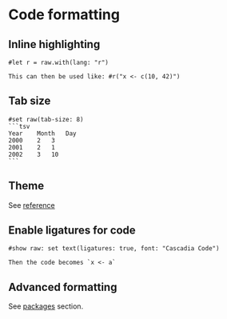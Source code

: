 # Code formatting

## Inline highlighting

```
#let r = raw.with(lang: "r")

This can then be used like: #r("x <- c(10, 42)")
```

## Tab size

```````
#set raw(tab-size: 8)
```tsv
Year	Month	Day
2000	2	3
2001	2	1
2002	3	10
```
```````

## Theme

See [reference](https://typst.app/docs/reference/text/raw/#parameters-theme)

## Enable ligatures for code

```
#show raw: set text(ligatures: true, font: "Cascadia Code")

Then the code becomes `x <- a`
```

## Advanced formatting

See [packages]() section.
